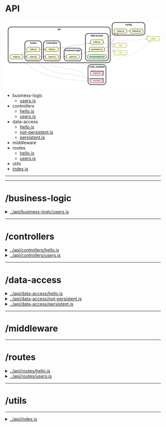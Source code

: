 <!-- BEGIN title -->

# API

<!-- END title -->

<!-- BEGIN TREE -->

![dependency graph](./api.svg)

<!-- END TREE -->

<!-- BEGIN TOC -->

- business-logic
  - [users.js](#apibusiness-logicusersjs)
- controllers
  - [hello.js](#apicontrollershellojs)
  - [users.js](#apicontrollersusersjs)
- data-access
  - [hello.js](#apidata-accesshellojs)
  - [not-persistent.js](#apidata-accessnot-persistentjs)
  - [persistent.js](#apidata-accesspersistentjs)
- middleware
- routes
  - [hello.js](#apirouteshellojs)
  - [users.js](#apiroutesusersjs)
- utils
- [index.js](#apiindexjs)

---

<!-- END TOC -->

---

<!-- BEGIN DOCS -->

# /business-logic

<details><summary><a href="../../api/business-logic/users.js" id="apibusiness-logicusersjs">../api/business-logic/users.js</a></summary>

</details>

---

# /controllers

<details><summary><a href="../../api/controllers/hello.js" id="apicontrollershellojs">../api/controllers/hello.js</a></summary>

</details>

<details><summary><a href="../../api/controllers/users.js" id="apicontrollersusersjs">../api/controllers/users.js</a></summary>

</details>

---

# /data-access

<details><summary><a href="../../api/data-access/hello.js" id="apidata-accesshellojs">../api/data-access/hello.js</a></summary>

## Functions

<dl>
<dt><a href="#constructFilePath">constructFilePath(fileName)</a> ⇒ <code>string</code></dt>
<dd><p>Generates an absolute path for a specific file in the app&#39;s data.</p>
</dd>
<dt><a href="#readHello">readHello()</a> ⇒ <code>Promise.&lt;string&gt;</code></dt>
<dd><p>Reads the contents of &quot;hello.txt&quot;.</p>
</dd>
</dl>

<a name="constructFilePath"></a>

## constructFilePath(fileName) ⇒ <code>string</code>

Generates an absolute path for a specific file in the app's data.

**Returns**: <code>string</code> - An absolute path to that file.

| Param    | Type                | Description       |
| -------- | ------------------- | ----------------- |
| fileName | <code>string</code> | The file to read. |

<a name="readHello"></a>

## readHello() ⇒ <code>Promise.&lt;string&gt;</code>

Reads the contents of "hello.txt".

**Returns**: <code>Promise.&lt;string&gt;</code> - Text content from the "hello.txt" file.

</details>

<details><summary><a href="../../api/data-access/not-persistent.js" id="apidata-accessnot-persistentjs">../api/data-access/not-persistent.js</a></summary>

</details>

<details><summary><a href="../../api/data-access/persistent.js" id="apidata-accesspersistentjs">../api/data-access/persistent.js</a></summary>

</details>

---

# /middleware

---

# /routes

<details><summary><a href="../../api/routes/hello.js" id="apirouteshellojs">../api/routes/hello.js</a></summary>

</details>

<details><summary><a href="../../api/routes/users.js" id="apiroutesusersjs">../api/routes/users.js</a></summary>

</details>

---

# /utils

---

<details><summary><a href="../../api/index.js" id="apiindexjs">../api/index.js</a></summary>

</details>

<!-- END DOCS -->
